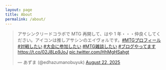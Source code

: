 ```yaml
---
layout: page
title: About
permalink: /about/
---
```


<blockquote class="twitter-tweet"><p lang="ja" dir="ltr">アサシンクリードコラボで MTG 再開して、はや 1 年・・・仲良くしてください。アイコンは推しアサシンのエイヴォルです。<a href="https://twitter.com/hashtag/MTG%E3%83%97%E3%83%AD%E3%83%95%E3%82%A3%E3%83%BC%E3%83%AB?src=hash&amp;ref_src=twsrc%5Etfw">#MTGプロフィール</a> <a href="https://twitter.com/hashtag/%E5%AF%BE%E6%88%A6%E3%81%97%E3%81%9F%E3%81%84?src=hash&amp;ref_src=twsrc%5Etfw">#対戦したい</a> <a href="https://twitter.com/hashtag/%E5%A4%A7%E4%BC%9A%E3%81%AB%E5%8F%82%E5%8A%A0%E3%81%97%E3%81%9F%E3%81%84?src=hash&amp;ref_src=twsrc%5Etfw">#大会に参加したい</a> <a href="https://twitter.com/hashtag/MTG%E9%9B%91%E8%AB%87%E3%81%97%E3%81%9F%E3%81%84?src=hash&amp;ref_src=twsrc%5Etfw">#MTG雑談したい</a> <a href="https://twitter.com/hashtag/%E3%83%96%E3%83%AD%E3%82%B0%E3%82%84%E3%81%A3%E3%81%A6%E3%81%BE%E3%81%99?src=hash&amp;ref_src=twsrc%5Etfw">#ブログやってます</a> <a href="https://t.co/02J8Lp9JoJ">https://t.co/02J8Lp9JoJ</a> <a href="https://t.co/HhMgHSahgt">pic.twitter.com/HhMgHSahgt</a></p>&mdash; あずま (@edhazumanobuyuk) <a href="https://twitter.com/edhazumanobuyuk/status/1958915164524486742?ref_src=twsrc%5Etfw">August 22, 2025</a></blockquote> <script async src="https://platform.twitter.com/widgets.js" charset="utf-8"></script>
